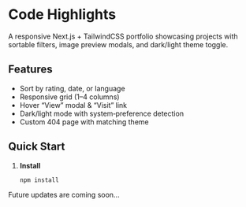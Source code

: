 # Code Highlights

A responsive Next.js + TailwindCSS portfolio showcasing projects with sortable filters, image preview modals, and dark/light theme toggle.

## Features
- Sort by rating, date, or language  
- Responsive grid (1–4 columns)  
- Hover “View” modal & “Visit” link  
- Dark/light mode with system‑preference detection  
- Custom 404 page with matching theme  

## Quick Start
1. **Install**  
   ```bash
   npm install

Future updates are coming soon...
